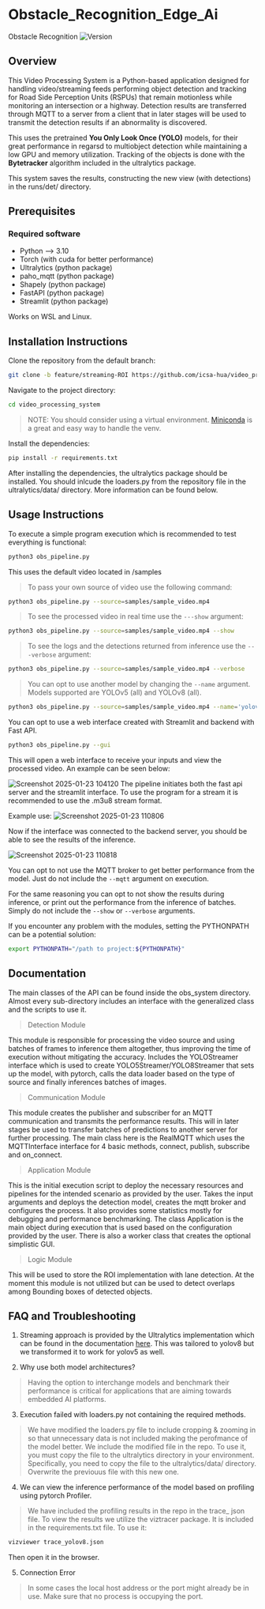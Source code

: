 # Obstacle_Recognition_Edge_Ai
Obstacle Recognition 
![Version](https://img.shields.io/badge/version-0.1.0-blue.svg)


## Overview
This Video Processing System is a Python-based application designed for handling video/streaming feeds performing object detection and tracking for Road Side Perception Units (RSPUs) that remain motionless while monitoring an intersection or a highway. Detection results are transferred through MQTT to a server from a client that in later stages will be used to transmit the detection results if an abnormality is discovered. 

This uses the pretrained **You Only Look Once (YOLO)** models, for their great performance in regarsd to multiobject detection while maintaining a low GPU and memory utilization. Tracking of the objects is done with the **Bytetracker** algorithm included in the ultralytics package. 

This system saves the results, constructing the new view (with detections) in the runs/det/ directory. 


## Prerequisites

### Required software 
* Python --> 3.10
* Torch (with cuda for better performance)
* Ultralytics (python package)
* paho_mqtt (python package)
* Shapely (python package)
* FastAPI (python package)
* Streamlit (python package)
  
Works on WSL and Linux. 
## Installation Instructions 

Clone the repository from the default branch:
```sh
git clone -b feature/streaming-ROI https://github.com/icsa-hua/video_processing_system.git
```
Navigate to the project directory:
```sh
cd video_processing_system
```
> NOTE: You should consider using a virtual environment. [Miniconda](https://docs.anaconda.com/miniconda/) is a great and easy way to handle the venv. 

Install the dependencies:
```sh
pip install -r requirements.txt
```

After installing the dependencies, the ultralytics package should be installed. 
You should inlcude the loaders.py from the repository file in the ultralytics/data/
directory. More information can be found below. 

## Usage Instructions 
To execute a simple program execution which is recommended to test everything is functional:
```sh
python3 obs_pipeline.py 
```
This uses the default video located in /samples

> To pass your own source of video use the following command:
```sh
python3 obs_pipeline.py --source=samples/sample_video.mp4
```

> To see the processed video in real time use the `---show` argument: 
```sh
python3 obs_pipeline.py --source=samples/sample_video.mp4 --show
```

> To see the logs and the detections returned from inference use the `---verbose` argument: 
```sh
python3 obs_pipeline.py --source=samples/sample_video.mp4 --verbose
```

> You can opt to use another model by changing the ```--name``` argument.  Models supported are YOLOv5 (all) and YOLOv8 (all). 

```sh
python3 obs_pipeline.py --source=samples/sample_video.mp4 --name='yolov8s' 
```

You can opt to use a web interface created with Streamlit and backend with Fast API. 
```sh
python3 obs_pipeline.py --gui
```

This will open a web interface to receive your inputs and 
view the processed video. An example can be seen below: 

![Screenshot 2025-01-23 104120](https://github.com/user-attachments/assets/ade0d614-d96b-4a41-b2cd-480b5755ae2f)
The pipeline initiates both the fast api server and the streamlit interface. To use the program for a stream it is recommended to use the .m3u8 stream format. 

Example use: 
![Screenshot 2025-01-23 110806](https://github.com/user-attachments/assets/03b99a2c-e4f2-4e42-910d-e2d7c57f86af)



Now if the interface was connected to the backend server, you should be able to see the results of the inference. 

![Screenshot 2025-01-23 110818](https://github.com/user-attachments/assets/a9e19e4a-6423-4ecd-a630-a7f8c301ed7a)

You can opt to not use the MQTT broker to get better performance from the model. Just do not include the ```--mqtt``` argument on execution. 

For the same reasoning you can opt to not show the results during inference, or print out the performance from the inference of batches. Simply do not include the ```--show``` or ```--verbose``` arguments. 


If you encounter any problem with the modules, setting the PYTHONPATH can be a potential solution:
```sh
export PYTHONPATH="/path to project:${PYTHONPATH}"
```


## Documentation
The main classes of the API can be found inside the obs_system directory. Almost every sub-directory includes an interface with the generalized class and the scripts to use it. 

> Detection Module

This module is responsible for processing the video source and using batches of frames to inference them altogether, thus improving the time of execution without mitigating the accuracy. 
Includes the YOLOStreamer interface which is used to create YOLO5Streamer/YOLO8Streamer that sets up the model, with pytorch, calls the data loader based on the type of source and finally inferences batches of images. 

> Communication Module

This module creates the publisher and subscriber for an MQTT communication and transmits the performance results. This will in later stages be used to transfer batches of predictions to another server for further processing. The main class here is the RealMQTT which uses the MQTTInterface interface for 4 basic methods, connect, publish, subscribe and on_connect. 

> Application Module

This is the initial execution script to deploy the necessary resources and pipelines for the intended scenario as provided by the user. Takes the input arguments and deploys the detection model, creates the mqtt broker and configures the process. It also provides some statistics mostly for debugging and performance benchmarking. The class Application is the main object during execution that is used based on the configuration provided by the user. There is also a worker class that creates the optional simplistic GUI. 

> Logic Module

This will be used to store the ROI implementation with lane detection. At the moment this module is not utilized but can be used to detect overlaps among Bounding boxes of detected objects. 


## FAQ and Troubleshooting 
1. Streaming approach is provided by the Ultralytics implementation which can be found in the documentation [here](https://docs.ultralytics.com/reference/engine/predictor/?h=stream#ultralytics.engine.predictor.BasePredictor.setup_model). This was tailored to yolov8 but we transformed it to work for yolov5 as well.

2. Why use both model architectures? 
> Having the option to interchange models and benchmark their performance is critical for applications that are aiming towards embedded AI platforms. 

3. Execution failed with loaders.py not containing the required methods. 
> We have modified the loaders.py file to include cropping & zooming in so that unnecessary data is not included 
making the perofmance of the model better. We include the modified file in the repo. To use it, you must copy the file 
to the ultralytics directory in your environment. Specifically, you need to copy the file to the ultralytics/data/ directory. 
Overwrite the previouus file with this new one. 

4. We can view the inference performance of the model based on profiling using pytorch Profiler. 
> We have included the profiling results in the repo in the trace_ json file. To view the results we utilize the 
viztracer package. It is included in the requirements.txt file. To use it: 
```sh
vizviewer trace_yolov8.json
```
Then open it in the browser.

5. Connection Error 
> In some cases the local host address or the port might already be in use. Make sure that no process is occupying the port. 
